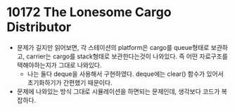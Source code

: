 # 10172 The Lonesome Cargo Distributor

- 문제가 길지만 읽어보면, 각 스테이션의 platform은 cargo를 queue형태로 보관하고, carrier는 cargo를 stack형태로 보관한다는것이 나와있다. 즉 어떤 자료구조를 택해야하는지가 그대로 나와있다.
  - 나는 둘다 deque을 사용해서 구현하였다. deque에는 clear() 함수가 있어서 초기화하기가 간편했기 때문이다.
- 문제에 나와있는 방식 그대로 시뮬레이션을 하면되는 문제인데, 생각보다 코드가 복잡하다.
